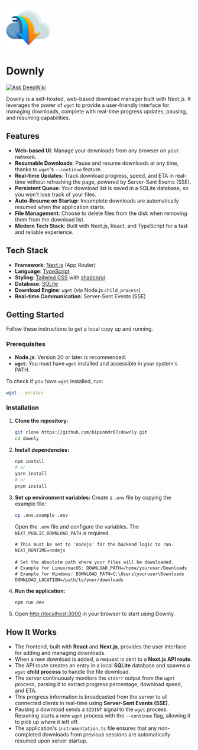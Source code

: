 <img width="120" height="120" src="public/logo.png" alt="Downly logo">

# Downly
[![Ask DeepWiki](https://devin.ai/assets/askdeepwiki.png)](https://deepwiki.com/bipinmdr07/downly)

Downly is a self-hosted, web-based download manager built with Next.js. It leverages the power of `wget` to provide a user-friendly interface for managing downloads, complete with real-time progress updates, pausing, and resuming capabilities.

## Features

- **Web-based UI**: Manage your downloads from any browser on your network.
- **Resumable Downloads**: Pause and resume downloads at any time, thanks to `wget`'s `--continue` feature.
- **Real-time Updates**: Track download progress, speed, and ETA in real-time without refreshing the page, powered by Server-Sent Events (SSE).
- **Persistent Queue**: Your download list is saved in a SQLite database, so you won't lose track of your files.
- **Auto-Resume on Startup**: Incomplete downloads are automatically resumed when the application starts.
- **File Management**: Choose to delete files from the disk when removing them from the download list.
- **Modern Tech Stack**: Built with Next.js, React, and TypeScript for a fast and reliable experience.

## Tech Stack

- **Framework**: [Next.js](https://nextjs.org/) (App Router)
- **Language**: [TypeScript](https://www.typescriptlang.org/)
- **Styling**: [Tailwind CSS](https://tailwindcss.com/) with [shadcn/ui](https://ui.shadcn.com/)
- **Database**: [SQLite](https://www.sqlite.org/index.html)
- **Download Engine**: `wget` (via Node.js `child_process`)
- **Real-time Communication**: Server-Sent Events (SSE)

## Getting Started

Follow these instructions to get a local copy up and running.

### Prerequisites

- **Node.js**: Version 20 or later is recommended.
- **`wget`**: You must have `wget` installed and accessible in your system's PATH.

To check if you have `wget` installed, run:
```bash
wget --version
```

### Installation

1.  **Clone the repository:**
    ```bash
    git clone https://github.com/bipinmdr07/downly.git
    cd downly
    ```

2.  **Install dependencies:**
    ```bash
    npm install
    # or
    yarn install
    # or
    pnpm install
    ```

3.  **Set up environment variables:**
    Create a `.env` file by copying the example file:
    ```bash
    cp .env.example .env
    ```
    Open the `.env` file and configure the variables. The `NEXT_PUBLIC_DOWNLOAD_PATH` is required.

    ```env
    # This must be set to 'nodejs' for the backend logic to run.
    NEXT_RUNTIME=nodejs

    # Set the absolute path where your files will be downloaded.
    # Example for Linux/macOS: DOWNLOAD_PATH=/home/youruser/Downloads
    # Example for Windows: DOWNLOAD_PATH=C:\Users\youruser\Downloads
    DOWNLOAD_LOCATION=/path/to/your/downloads
    ```

4.  **Run the application:**
    ```bash
    npm run dev
    ```

5.  Open [http://localhost:3000](http://localhost:3000) in your browser to start using Downly.

## How It Works

- The frontend, built with **React** and **Next.js**, provides the user interface for adding and managing downloads.
- When a new download is added, a request is sent to a **Next.js API route**.
- The API route creates an entry in a local **SQLite** database and spawns a `wget` **child process** to handle the file download.
- The server continuously monitors the `stderr` output from the `wget` process, parsing it to extract progress percentage, download speed, and ETA.
- This progress information is broadcasted from the server to all connected clients in real-time using **Server-Sent Events (SSE)**.
- Pausing a download sends a `SIGINT` signal to the `wget` process. Resuming starts a new `wget` process with the `--continue` flag, allowing it to pick up where it left off.
- The application's `instrumentation.ts` file ensures that any non-completed downloads from previous sessions are automatically resumed upon server startup.
